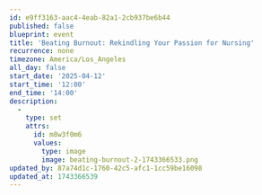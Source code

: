 ```yaml
---
id: e9ff3163-aac4-4eab-82a1-2cb937be6b44
published: false
blueprint: event
title: 'Beating Burnout: Rekindling Your Passion for Nursing'
recurrence: none
timezone: America/Los_Angeles
all_day: false
start_date: '2025-04-12'
start_time: '12:00'
end_time: '14:00'
description:
  -
    type: set
    attrs:
      id: m8w3f0m6
      values:
        type: image
        image: beating-burnout-2-1743366533.png
updated_by: 87a74d1c-1760-42c5-afc1-1cc59be16098
updated_at: 1743366539
---
```

